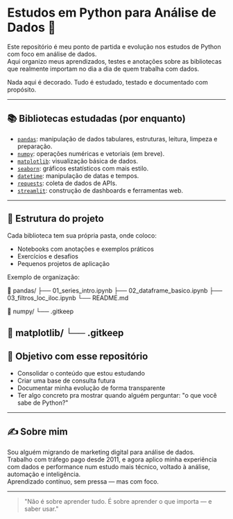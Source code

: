 # Estudos em Python para Análise de Dados 🧠

Este repositório é meu ponto de partida e evolução nos estudos de Python com foco em análise de dados.  
Aqui organizo meus aprendizados, testes e anotações sobre as bibliotecas que realmente importam no dia a dia de quem trabalha com dados.

Nada aqui é decorado. Tudo é estudado, testado e documentado com propósito.

---

## 📚 Bibliotecas estudadas (por enquanto)

- [`pandas`](./pandas): manipulação de dados tabulares, estruturas, leitura, limpeza e preparação.
- [`numpy`](./numpy): operações numéricas e vetoriais (em breve).
- [`matplotlib`](./matplotlib): visualização básica de dados.
- [`seaborn`](./seaborn): gráficos estatísticos com mais estilo.
- [`datetime`](./datetime): manipulação de datas e tempos.
- [`requests`](./requests): coleta de dados de APIs.
- [`streamlit`](./streamlit): construção de dashboards e ferramentas web.

---

## 🚧 Estrutura do projeto

Cada biblioteca tem sua própria pasta, onde coloco:
- Notebooks com anotações e exemplos práticos
- Exercícios e desafios
- Pequenos projetos de aplicação

Exemplo de organização:

📁 pandas/
├── 01_series_intro.ipynb
├── 02_dataframe_basico.ipynb
├── 03_filtros_loc_iloc.ipynb
└── README.md

📁 numpy/
└── .gitkeep

📁 matplotlib/
└── .gitkeep
---

## 🎯 Objetivo com esse repositório

- Consolidar o conteúdo que estou estudando
- Criar uma base de consulta futura
- Documentar minha evolução de forma transparente
- Ter algo concreto pra mostrar quando alguém perguntar: "o que você sabe de Python?"

---

## ✍️ Sobre mim

Sou alguém migrando de marketing digital para análise de dados.  
Trabalho com tráfego pago desde 2011, e agora aplico minha experiência com dados e performance num estudo mais técnico, voltado à análise, automação e inteligência.  
Aprendizado contínuo, sem pressa — mas com foco.

---

> "Não é sobre aprender tudo. É sobre aprender o que importa — e saber usar."


